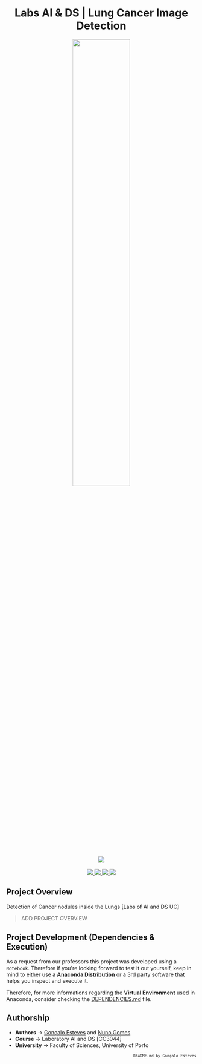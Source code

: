 <div align="center">

# Labs AI & DS | Lung Cancer Image Detection
</div>

<p align="center" width="100%">
    <img src="./Lung Cancer Image Detection/Assets/LungCancerDetection.png" width="55%" height="55%" />
</p>

<div align="center">
    <a>
        <img src="https://img.shields.io/badge/Made%20with-Jupyter-b62d46?style=for-the-badge&logo=Jupyter&logoColor=b62d46">
    </a>
</div>

<br/>

<div align="center">
    <a href="https://github.com/EstevesX10/_INSERT_REPO_NAME_/blob/main/LICENSE">
        <img src="https://img.shields.io/github/license/EstevesX10/_INSERT_REPO_NAME_?style=flat&logo=gitbook&logoColor=b62d46&label=License&color=b62d46">
    </a>
    <a href="">
        <img src="https://img.shields.io/github/repo-size/EstevesX10/_INSERT_REPO_NAME_?style=flat&logo=googlecloudstorage&logoColor=b62d46&logoSize=auto&label=Repository%20Size&color=b62d46">
    </a>
    <a href="">
        <img src="https://img.shields.io/github/stars/EstevesX10/_INSERT_REPO_NAME_?style=flat&logo=adafruit&logoColor=b62d46&logoSize=auto&label=Stars&color=b62d46">
    </a>
    <a href="https://github.com/EstevesX10/_INSERT_REPO_NAME_/blob/main/DEPENDENCIES.md">
        <img src="https://img.shields.io/badge/Dependencies-DEPENDENCIES.md-white?style=flat&logo=anaconda&logoColor=b62d46&logoSize=auto&color=b62d46"> 
    </a>
</div>

## Project Overview

Detection of Cancer nodules inside the Lungs [Labs of AI and DS UC]

> ADD PROJECT OVERVIEW

## Project Development (Dependencies & Execution)
As a request from our professors this project was developed using a `Notebook`. Therefore if you're looking forward to test it out yourself, keep in mind to either use a **[Anaconda Distribution](https://www.anaconda.com/)** or a 3rd party software that helps you inspect and execute it. 

Therefore, for more informations regarding the **Virtual Environment** used in Anaconda, consider checking the [DEPENDENCIES.md](https://github.com/EstevesX10/_INSERT_REPO_NAME_/blob/main/DEPENDENCIES.md) file.

## Authorship

- **Authors** &#8594; [Gonçalo Esteves](https://github.com/EstevesX10) and [Nuno Gomes](https://github.com/NightF0x26)
- **Course** &#8594; Laboratory AI and DS [CC3044]
- **University** &#8594; Faculty of Sciences, University of Porto
 
<div align="right">
<sub>

<!-- <sup></sup> -->
`README.md by Gonçalo Esteves`
</sub>
</div>